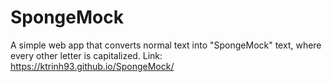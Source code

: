 # SpongeMock
A simple web app that converts normal text into "SpongeMock" text, where every other letter is capitalized.
Link: https://ktrinh93.github.io/SpongeMock/
